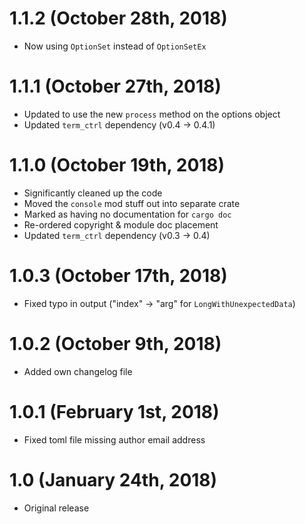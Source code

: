 # 1.1.2 (October 28th, 2018)

 * Now using `OptionSet` instead of `OptionSetEx`

# 1.1.1 (October 27th, 2018)

 * Updated to use the new `process` method on the options object
 * Updated `term_ctrl` dependency (v0.4 → 0.4.1)

# 1.1.0 (October 19th, 2018)

 * Significantly cleaned up the code
 * Moved the `console` mod stuff out into separate crate
 * Marked as having no documentation for `cargo doc`
 * Re-ordered copyright & module doc placement
 * Updated `term_ctrl` dependency (v0.3 → 0.4)

# 1.0.3 (October 17th, 2018)

 * Fixed typo in output ("index" → "arg" for `LongWithUnexpectedData`)

# 1.0.2 (October 9th, 2018)

 * Added own changelog file

# 1.0.1 (February 1st, 2018)

 * Fixed toml file missing author email address

# 1.0 (January 24th, 2018)

 * Original release
